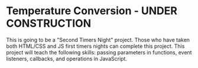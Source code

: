 # Temperature Conversion - UNDER CONSTRUCTION
This is going to be a "Second Timers Night" project. Those who have taken both HTML/CSS and JS first timers nights can complete this project. This project will teach the following skills: passing parameters in functions, event listeners, callbacks, and operations in JavaScript.
